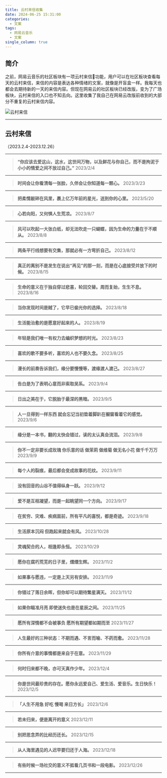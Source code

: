 ```yaml
---
title: 云村来信收集
date: 2024-06-25 15:31:00
categories: 
  - 文案
tags:
  - 网易云音乐
  - 文案
single_column: true
---
```


## 简介
之前，网易云音乐的社区板块有一项云村来信📨功能，用户可以在社区板块查看每天的云村来信，来信的内容是表达各种情绪的文案，就像是开盲盒一样。我每天也都会去期待新的一天的来信内容。但现在网易云的社区板块已经改版，变为了广场板块，云村来信的入口也不知去向。这里收集了我自己在网易云改版前收到的大部分不重复的云村来信内容。
<!--more-->
![云村来信](https://r2.haier-mail.com/cloudmusic-letter.jpg)

***
## 云村来信
（2023.2.4-2023.12.26）

***
>**“你应该去爱这山，这水，这世间万物，以及鲜花与你自己，而不是拘泥于小小的情爱之间不放过自己。”**
2023/2/4
***
>**时间会让你看清每一张脸，久伴会让你知道每一颗心。**
2023/3/23
***
>**把柔情敲碎在风里，裹上亿万年前的星光，送到你的心里。**
2023/5/20
***
>**心若向阳，又何惧人生荒凉。**
2023/8/7
***
>**风可以吹起一大张白纸，却无法吹走一只蝴蝶，因为生命的力量在于不顺从。**
2023/8/8
***
>**两条平行线想要有交集，那就必有一方弯折自己。**
2023/8/12
***
>**真正的离别不是发生在说出“再见”的那一刻，而是在心底接受并放下的时候。**
2023/8/15
***
>**生命的意义在于独自穿过悲喜，轮回交替。周而复始，生生不息。**
2023/8/16
***
>**当你发现时间是贼了，它早已偷光你的选择。**
2023/8/18
***
>**生活能治愈的是愿意好起来的人。** 
2023/8/19
***
>**年轻是我们唯一有权力去编织梦想的时光。**
2023/8/23
***
>**喜欢的歌不要多听，喜欢的人也不要久念。**
2023/8/25
***
>**漫长的前奏告诉我们，缘分要慢慢等，渡缘渡人渡己。**
2023/8/27
***
>**告白是为了表明心意而非索取吴系。**
2023/9/4
***
>**日出之美在于，它脱胎于最深的黑暗。**
2023/9/5
***
>**人一旦得到一样东西 就会忘记当初垫着脚趴在橱窗看着它的感觉。**
2023/9/6
***
>**缘分是一本书，翻的太快会错过，读的太认真会流泪。**
2023/9/8
***
>**你不一定非要长成玫瑰 你乐意的话 做茉莉 做维菊 做无名小花 做千千万万**
2023/9/9
***
>**每个人的裂痕，最后都会变成故事的花纹。**
2023/9/11
***
>**没有回音的山谷不值得纵身一跃。**
2023/9/12
***
>**爱不是互相凝望，而是一起眺望同一个方向。**
2023/9/17
***
>**在贫穷、灾难、疾病面前，所有平凡的喜悦，都是奇迹。**
2023/9/18
***
>**生活原本沉闷 但跑起来就会有风。**
2023/10/28
***
>**灵魂契合的人，相逢即永恒。**
2023/10/29
***
>**愿你在腐朽荒芜的日子里，熠熠生辉。**
2023/11/2
***
>**如果事与愿违，一定是上天另有安排。**
2023/11/9
***
>**你错过了落日余晖，但你却可以期待繁星满天。**
2023/11/12
***
>**如果你瞄准月亮 即使迷失也是在星辰之间。**
2023/11/25
***
>**愿所有深情都不会被事负 愿所有期望都如期而至**
2023/11/27
***
>**人生最好的三种状态：不期而遇、不言而喻、不药而愈。**
2023/11/28
***
>**你所有介意的事情都是来自于在意。**
2023/11/29
***
>**何时归来都不晚，亦可天真作少年。**
2023/12/4
***
>**你是世间最珍贵的存在。愿你永远爱自己、爱生活、爱音乐。生日快乐！**
2023/12/5
***
>**「人生不用急 好吃 慢喝 来日方长」**
2023/12/6
***
>**若未归来，便是离开的意义**
2023/12/11
***
>**别把思念弄的比经历还长。**
2023/12/15
***
>**从人海里遇见的人迟早要归还于人海。**
2023/12/18
***
>**有些时候一场社交的意义不抵看几页书和一段电影。**
2023/12/26
***